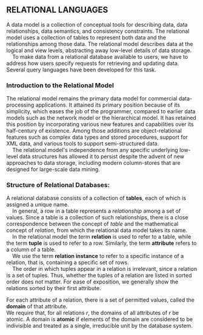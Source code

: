 ## RELATIONAL LANGUAGES
A data model is a collection of conceptual tools for describing data, data relationships, data semantics, and consistency constraints. The relational model uses a collection of tables to represent both data and the relationships among those data. The
relational model describes data at the logical and view levels, abstracting away low-level details of data storage.  
&nbsp;&nbsp;&nbsp;&nbsp;To make data from a relational database available to users, we have to address how users specify requests for retrieving and updating data. Several query languages have been developed for this task.

### Introduction to the Relational Model 
The relational model remains the primary data model for commercial data-processing applications. It attained its primary position because of its simplicity, which eases the job of the programmer, compared to earlier data models such as the network model or the hierarchical model. It has retained this position by incorporating various new features and capabilities over its half-century of existence. Among those additions are object-relational features such as complex data types and stored procedures, support for XML data, and various tools to support semi-structured data.  
&nbsp;&nbsp;&nbsp;&nbsp;The relational model's independence from any specific underlying low-level data structures has allowed it to persist despite the advent of new approaches to data storage, including modern column-stores that are designed for large-scale data mining.

### Structure of Relational Databases:
A relational database consists of a collection of **tables**, each of which is assigned a unique name.  
&nbsp;&nbsp;&nbsp;&nbsp;In general, a row in a table represents a *relationship* among a set of values. Since a table is a collection of such relationships, there is a close correspondence between the concept of *table* and the mathematical concept of *relation*, from which the relational data model takes its name.  
&nbsp;&nbsp;&nbsp;&nbsp;In the relational model the term **relation** is used to refer to a table, while the term **tuple** is used to refer to a row. Similarly, the term **attribute** refers to a column of a table.  
&nbsp;&nbsp;&nbsp;&nbsp;We use the term **relation instance** to refer to a specific instance of a relation, that is, containing a specific set of rows.  
&nbsp;&nbsp;&nbsp;&nbsp;The order in which tuples appear in a relation is irrelevant, since a relation is a set of tuples. Thus, whether the tuples of a relation are listed in sorted order does not matter. For ease of exposition, we generally show the relations sorted by their first attribute.  

For each attribute of a relation, there is a set of permitted values, called the **domain** of that attribute.  
We require that, for all relations *r*, the domains of all attributes of *r* be atomic. A domain is **atomic** if elements of the domain are considered to be indivisible and treated as a single, irreducible unit by the database system.
